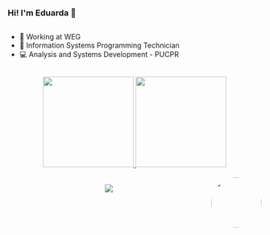 ### Hi! I'm Eduarda 👋

##
- 🔭 Working at WEG
- 🌱 Information Systems Programming Technician
- 💻 Analysis and Systems Development - PUCPR

##

<div align="center">
  <a href="https://github.com/eduardabolgenhagen">
  <img height="180em" src="https://github-readme-stats.vercel.app/api?username=eduardabolgenhagen&show_icons=true&theme=dracula&include_all_commits=true&count_private=true"/>
  <img height="180em" src="https://github-readme-stats.vercel.app/api/top-langs/?username=eduardabolgenhagen&layout=compact&langs_count=7&theme=dracula"/>
</div>
<div style="display: inline_block"><br>
  <img align="right" height="100" style="border-radius:50px;" src="https://picrew.me/shareImg/org/202210/338224_Us1SpQf2.png">
  <p align="center">
  <a href="https://skillicons.dev">
    <img src="https://skillicons.dev/icons?i=css,html,js,ts,angular,react,java,nodejs,firebase,mysql,docker,figma,discord" />
  </a>
</p>
</div>
 
  ##
  
  
